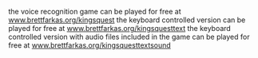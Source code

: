 the voice recognition game can be played for free at www.brettfarkas.org/kingsquest
the keyboard controlled version can be played for free at www.brettfarkas.org/kingsquesttext
the keyboard controlled version with audio files included in the game can be played for free at www.brettfarkas.org/kingsquesttextsound
